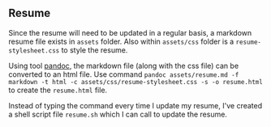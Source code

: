 ## Resume

Since the resume will need to be updated in a regular basis, a markdown resume file exists in `assets` folder. Also within `assets/css` folder is a `resume-stylesheet.css` to style the resume.

Using tool [pandoc](https://pandoc.org/), the markdown file (along with the css file) can be converted to an html file. Use command `pandoc assets/resume.md -f markdown -t html -c assets/css/resume-stylesheet.css -s -o resume.html` to create the `resume.html` file. 

Instead of typing the command every time I update my resume, I've created a shell script file `resume.sh` which I can call to update the resume.